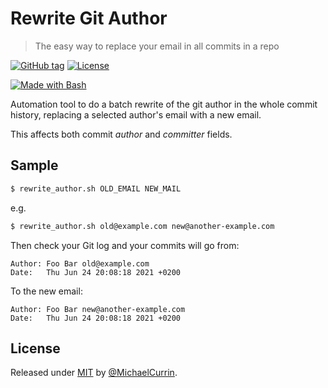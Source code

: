 # Rewrite Git Author
> The easy way to replace your email in all commits in a repo

[![GitHub tag](https://img.shields.io/github/tag/MichaelCurrin/rewrite-git-author?include_prereleases=&sort=semver)](https://github.com/MichaelCurrin/rewrite-git-author/releases/)
[![License](https://img.shields.io/badge/License-MIT-blue)](#license)

[![Made with Bash](https://img.shields.io/badge/Bash->=3-blue?logo=gnu-bash&logoColor=white)](https://www.gnu.org/software/bash/)

Automation tool to do a batch rewrite of the git author in the whole commit history, replacing a selected author's email with a new email.

This affects both commit _author_ and _committer_ fields.


## Sample

```sh
$ rewrite_author.sh OLD_EMAIL NEW_MAIL
```

e.g.

```sh
$ rewrite_author.sh old@example.com new@another-example.com
```

Then check your Git log and your commits will go from:

```
Author: Foo Bar old@example.com
Date:   Thu Jun 24 20:08:18 2021 +0200
```

To the new email:

```
Author: Foo Bar new@another-example.com
Date:   Thu Jun 24 20:08:18 2021 +0200
```


## License

Released under [MIT](/LICENSE) by [@MichaelCurrin](https://github.com/MichaelCurrin).
